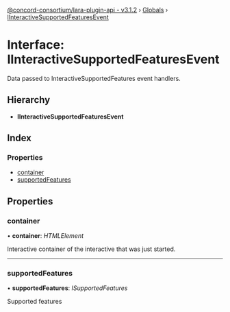 [@concord-consortium/lara-plugin-api - v3.1.2](../README.md) › [Globals](../globals.md) › [IInteractiveSupportedFeaturesEvent](iinteractivesupportedfeaturesevent.md)

# Interface: IInteractiveSupportedFeaturesEvent

Data passed to InteractiveSupportedFeatures event handlers.

## Hierarchy

* **IInteractiveSupportedFeaturesEvent**

## Index

### Properties

* [container](iinteractivesupportedfeaturesevent.md#container)
* [supportedFeatures](iinteractivesupportedfeaturesevent.md#supportedfeatures)

## Properties

###  container

• **container**: *HTMLElement*

Interactive container of the interactive that was just started.

___

###  supportedFeatures

• **supportedFeatures**: *ISupportedFeatures*

Supported features
